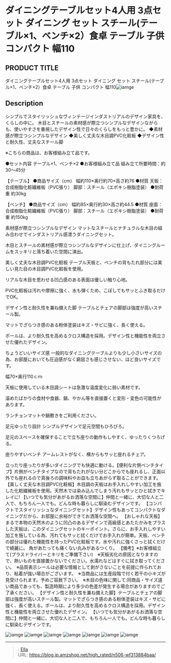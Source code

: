# ダイニングテーブルセット4人用 3点セット ダイニング セット スチール(テーブル×1、ベンチ×2）食卓 テーブル 子供 コンパクト 幅110


## PRODUCT TITLE 

ダイニングテーブルセット4人用 3点セット ダイニング セット スチール(テーブル×1、ベンチ×2）食卓 テーブル 子供 コンパクト 幅110![iamge](https://b2bfiles1.gigab2b.cn/image/wkseller/7404/20231120_564dc369ac00997bf728e417b379db09.jpg)

## Description

シンプルでスタイリッシュなヴィンテージインダストリアルのデザイン家具を、くらしの中に。
木目とスチールの素材感が際立つシンプルなデザインながらも、使いやすさを重視したデザイン性で日々のくらしをもっと豊かに。
◆素材感が際立つシンプルなデザイン
◆美しく丈夫な木目調PVC化粧板
◆デザイン性と耐久性、丈夫なスチール脚

※こちらの商品は、お客様組み立て品です。

●セット内容
テーブル×1、ベンチ×2
●お客様組み立て品
組み立て所要時間：約30～45分

【テーブル】
●商品サイズ（cm）
幅約110×奥行約70×高さ約76
●材質
天板：合成樹脂化粧繊維板（PVC張り）
脚部：スチール（エポキシ樹脂塗装）
●耐荷重
約30kg

【ベンチ】
●商品サイズ（cm）
幅約85×奥行約30×高さ約44.5
●材質
座面：合成樹脂化粧繊維板（PVC張り）
脚部：スチール（エポキシ樹脂塗装）
●耐荷重
約150kg


素材感が際立つシンプルなデザイン
マットなスチールとナチュラルな木目の組み合わせでインダストリアル感漂うダイニングセット。

木目とスチールの素材感が際立つシンプルなデザインに仕上げ、ダイニングルームをスッキリと落ち着いた空間に演出。

美しく丈夫な木目調PVC化粧板
テーブル天板と、ベンチの背もたれ部分には美しい見た目の木目調PVC化粧板を使用。

リアルな木目を思わせる凹凸感のある表面は優しい触り心地。

PVC化粧板は汚れや摩擦に強く、水も弾くため、こぼしてもサッとふき取るだけでOK。

デザイン性と耐久性を兼ね備えた脚
テーブルとチェアの脚部は強度が高いスチール製。

マットでざらつき感のある粉体塗装はキズ・サビに強く、長く使える。

ポールは、より耐久性を高めるクロス構造を採用。デザイン性と機能性を両立させた優れたデザイン。

ちょうどいいサイズ感
一般的なダイニングテーブルよりも少し小さいサイズの為、お部屋においても圧迫感がなく窮屈さも感じさせない、ほど良いサイズです。

幅70×奥行110ｃｍ


天板に使用している木目調シートは急激な温度変化に弱い素材です。

温めたばかりの食材や食器、鍋、やかん等を直接置くと変形・変色の可能性があります。

ランチョンマットや鍋敷きをご利用ください。

足元ゆったり設計
シンプルデザインで足元空間もひろびろ。

足元のスペースを確保することで立ち座りの動作もしやすく、ゆったりくつろげる。

座りやすいベンチ
アームレストがなく、横からもサッと座れるチェア。

立ったり座ったりが多いダイニングでも快適に動ける。【便利な片側ベンチタイプ】片側がベンチタイプなので背もたれがない分どこからでも座れるし、正面以外でも座れるので真後ろの調味料やお皿も立ちあがらず取ることができます。
【美しく丈夫な木目調PVC化粧板】木目調の天板はお手入れしやすい加工を施した化粧繊維板を使用。天然木では染み込んでしまう汚れもサッとひと拭きでキレイに!
【いつでも気分があがるお洒落な空間に】仲間と一緒に、大切な人と二人で、もちろん一人でも。どんな時も暮らしに馴染むデザインです。
【コンパクトでスタイリッシュなダイニングセット】デザイン性もあってコンパクトなダイニングだから、お部屋に余裕ができてお洒落な空間へ。
【おしゃれな天板】まるで本物の天然木のように凹凸のあるデザインで高級感とあたたかみをプラスした天板は、このダイニングセットのキーポイント。さらに、お手入れしやすい加工を施している為、汚れてもサッと拭くだけでお手入れが簡単。天板、ベンチの部分は優れた機能性を持ったPVC化粧板です。水や汚れに強くさっと拭くだけで綺麗に。 角があたっても痛くない丸みがあるつくり。
【備考】※お客様組立て(プラスドライバーとキリをご準備下さい)　※天板劣化の原因となりますので、熱いものを直接置かないでください。水濡れなどはすぐに拭き取ってください。　※品質表示シールは必要な情報として剥がさないことを前提に作られており、粘着が強い場合がございます。　※当商品には生産段階で付く若干の小キズが見受けられます。予めご容赦下さい。　※木目の色味に関して:同商品・サイズ違い商品であっても、製造時期により多少の色差が発生する場合がありますのでご了承ください。
【デザイン性と耐久性を兼ね備えた脚】テーブルとチェアの脚部は強度が高いスチール製。マットでざらつき感のある粉体塗装はキズ・サビに強く、長く使える。ポールは、より耐久性を高めるクロス構造を採用。デザイン性と機能性を両立させた優れたデザイン。
【いつでも気分があがるお洒落な空間に】仲間と一緒に、大切な人と二人で、もちろん一人でも。どんな時も暮らしに馴染むデザインです。


![iamge](https://b2bfiles1.gigab2b.cn/image/wkseller/7404/20231120_05a472f1862d3ebb56f13d514a748d61.jpg)
![iamge](https://b2bfiles1.gigab2b.cn/image/wkseller/7404/20231120_f9708efd759936147cf31eeb3d90d4ac.jpg)
![iamge](https://b2bfiles1.gigab2b.cn/image/wkseller/7404/20231120_9b2687ad0d3a807a1ccca677cd6666e9.jpg)
![iamge](https://b2bfiles1.gigab2b.cn/image/wkseller/7404/20231120_e75dc02dfdbb94a7daaff7ab1fa2d483.jpg)
![iamge](https://b2bfiles1.gigab2b.cn/image/wkseller/7404/20231120_8ab9340b96563b1fdde33f733c9b35b8.jpg)
![iamge](https://b2bfiles1.gigab2b.cn/image/wkseller/7404/20231120_35b73eb890763689a8e569015f7cc88a.jpg)
![iamge](https://b2bfiles1.gigab2b.cn/image/wkseller/7404/20231120_7f9f0b841cc06f032090af9bf5005953.jpg)


---

> : [Ella](https://blog.jp.amzshop.net/)  
> URL: https://blog.jp.amzshop.net/high_rated/n506-wf313884baa/  

